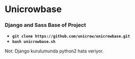 # Unicrowbase

### Django and Sass Base of Project

* **`git clone https://github.com/unicrow/unicrowbase.git`**
* **`bash unicrowbase.sh`**


Not: Django kurulumunda python2 hata veriyor.

